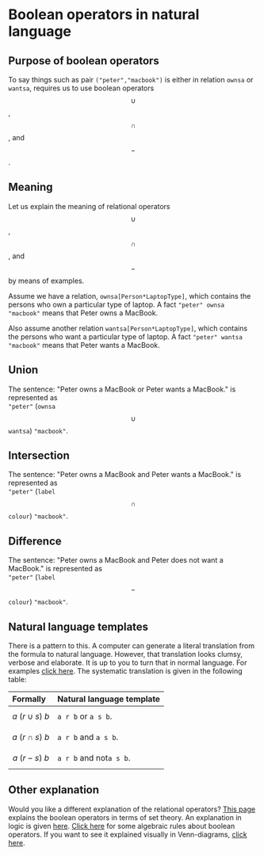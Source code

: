 # Boolean operators in natural language

## Purpose of boolean operators

To say things such as pair `("peter","macbook")` is either in relation `ownsa`  or `wantsa`,  requires us to use boolean operators $$\cup $$, $$\cap$$, and $$- $$ .

## Meaning

Let us explain the meaning of relational operators $$\cup $$, $$\cap$$, and $$- $$ by means of examples.

Assume we have a relation, `ownsa[Person*LaptopType]`, which contains the persons who own a particular type of laptop. A fact `"peter" ownsa "macbook"` means that Peter owns a MacBook.

Also assume another relation `wantsa[Person*LaptopType]`, which contains the persons who want a particular type of laptop. A fact `"peter" wantsa "macbook"` means that Peter wants a MacBook.

## Union

The sentence: "Peter owns a MacBook or Peter wants a MacBook." is represented as  
 `"peter"` \(`ownsa` $$\cup$$ `wantsa`\) `"macbook"`.

## Intersection

The sentence: "Peter owns a MacBook and Peter wants a MacBook." is represented as  
 `"peter"` \(`label` $$\cap$$ `colour`\) `"macbook"`.

## Difference

The sentence: "Peter owns a MacBook and Peter does not want a MacBook." is represented as  
 `"peter"` \(`label` $$-$$ `colour`\) `"macbook"`.

## Natural language templates

There is a pattern to this. A computer can generate a literal translation from the formula to natural language. However, that translation looks clumsy, verbose and elaborate. It is up to you to turn that in normal language. For examples [click here](https://ampersandtarski.gitbook.io/documentation/~/drafts/-LKR7o8ALsxT8aQfWugs/primary/ampersands-own-language/semantics-visualized/semantics-visualized). The systematic translation is given in the following table:

| Formally | Natural language template |
| :--- | :--- |
|  $$a\ (r\cup s)\ b$$  |  `a r b` or `a s b`. |
| $$a\ (r\cap s)\ b$$  | `a r b` and `a s b`. |
| $$a\ (r-s)\ b$$  | `a r b` and not`a s b`. |

## Other explanation

Would you like a different explanation of the relational operators? [This page](../semantics-in-sets/boolean-operators-sets.md) explains the boolean operators in terms of set theory. An explanation in logic is given [here](../semantics-in-logic/boolean-operators.md). [Click here](../semantics-in-algebra/boolean-operators-in-algebra.md) for some algebraic rules about boolean operators. If you want to see it explained visually in Venn-diagrams, [click here](../semantics-visualized/semantics-of-boolean-operators-visualized.md).

